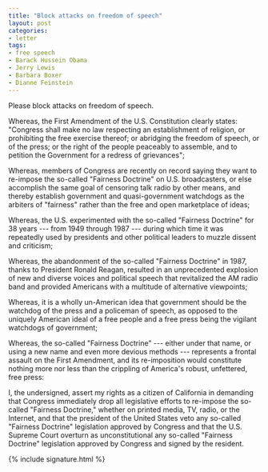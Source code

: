 ```yaml
---
title: "Block attacks on freedom of speech"
layout: post
categories:
- letter
tags:
- free speech
- Barack Hussein Obama
- Jerry Lewis
- Barbara Boxer
- Dianne Feinstein
---
```


Please block attacks on freedom of speech.

Whereas, the First Amendment of the U.S. Constitution clearly states: "Congress shall make no law respecting an establishment of religion, or prohibiting the free exercise thereof; or abridging the freedom of speech, or of the press; or the right of the people peaceably to assemble, and to petition the Government for a redress of grievances";

Whereas, members of Congress are recently on record saying they want to re-impose the so-called "Fairness Doctrine" on U.S. broadcasters, or else accomplish the same goal of censoring talk radio by other means, and thereby establish government and quasi-government watchdogs as the arbiters of "fairness" rather than the free and open marketplace of ideas;

Whereas, the U.S. experimented with the so-called "Fairness Doctrine" for 38 years --- from 1949 through 1987 --- during which time it was repeatedly used by presidents and other political leaders to muzzle dissent and criticism;

Whereas, the abandonment of the so-called "Fairness Doctrine" in 1987, thanks to President Ronald Reagan, resulted in an unprecedented explosion of new and diverse voices and political speech that revitalized the AM radio band and provided Americans with a multitude of alternative viewpoints;

Whereas, it is a wholly un-American idea that government should be the watchdog of the press and a policeman of speech, as opposed to the uniquely American ideal of a free people and a free press being the vigilant watchdogs of government;

Whereas, the so-called "Fairness Doctrine" --- either under that name, or using a new name and even more devious methods --- represents a frontal assault on the First Amendment, and its re-imposition would constitute nothing more nor less than the crippling of America's robust, unfettered, free press:

I, the undersigned, assert my rights as a citizen of California in demanding that Congress immediately drop all legislative efforts to re-impose the so-called "Fairness Doctrine," whether on printed media, TV, radio, or the Internet, and that the president of the United States veto any so-called "Fairness Doctrine" legislation approved by Congress and that the U.S. Supreme Court overturn as unconstitutional any so-called "Fairness Doctrine" legislation approved by Congress and signed by the resident.

{% include signature.html %}

